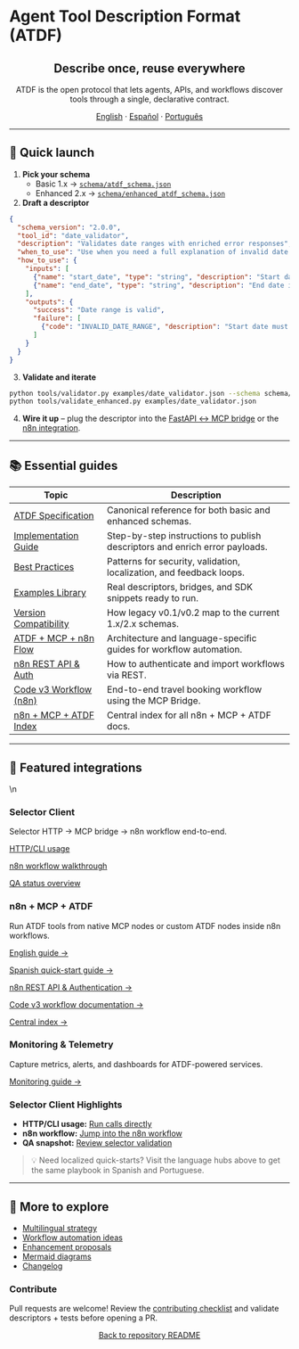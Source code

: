 # Agent Tool Description Format (ATDF)

<div align="center">
  <h2>Describe once, reuse everywhere</h2>
  <p>ATDF is the open protocol that lets agents, APIs, and workflows discover tools through a single, declarative contract.</p>
  <p>
    <a href="en/index.md">English</a> ·
    <a href="es/index.md">Español</a> ·
    <a href="pt/index.md">Português</a>
  </p>
</div>

---

## 🚀 Quick launch
1. **Pick your schema**
   - Basic 1.x → [`schema/atdf_schema.json`](../schema/atdf_schema.json)
   - Enhanced 2.x → [`schema/enhanced_atdf_schema.json`](../schema/enhanced_atdf_schema.json)
2. **Draft a descriptor**
```json
{
  "schema_version": "2.0.0",
  "tool_id": "date_validator",
  "description": "Validates date ranges with enriched error responses",
  "when_to_use": "Use when you need a full explanation of invalid date ranges",
  "how_to_use": {
    "inputs": [
      {"name": "start_date", "type": "string", "description": "Start date in ISO 8601 format", "required": true},
      {"name": "end_date", "type": "string", "description": "End date in ISO 8601 format", "required": true}
    ],
    "outputs": {
      "success": "Date range is valid",
      "failure": [
        {"code": "INVALID_DATE_RANGE", "description": "Start date must be before end date"}
      ]
    }
  }
}
```
3. **Validate and iterate**
```bash
python tools/validator.py examples/date_validator.json --schema schema/atdf_schema.json
python tools/validate_enhanced.py examples/date_validator.json
```
4. **Wire it up** – plug the descriptor into the [FastAPI ↔ MCP bridge](../examples/mcp_atdf_bridge.py) or the [n8n integration](en/n8n_mcp_integration_flow.md).

---

## 📚 Essential guides
| Topic | Description |
| --- | --- |
| [ATDF Specification](ATDF_SPECIFICATION.md) | Canonical reference for both basic and enhanced schemas. |
| [Implementation Guide](IMPLEMENTATION_GUIDE.md) | Step-by-step instructions to publish descriptors and enrich error payloads. |
| [Best Practices](BEST_PRACTICES.md) | Patterns for security, validation, localization, and feedback loops. |
| [Examples Library](examples.md) | Real descriptors, bridges, and SDK snippets ready to run. |
| [Version Compatibility](en/version_compatibility.md) | How legacy v0.1/v0.2 map to the current 1.x/2.x schemas. |
| [ATDF + MCP + n8n Flow](atdf_mcp_n8n_integration_flow.md) | Architecture and language-specific guides for workflow automation. |
| [n8n REST API & Auth](../n8n_setup_complete.md) | How to authenticate and import workflows via REST. |
| [Code v3 Workflow (n8n)](../n8n-workflows/README.md) | End-to-end travel booking workflow using the MCP Bridge. |
| [n8n + MCP + ATDF Index](n8n_mcp_atdf_index.md) | Central index for all n8n + MCP + ATDF docs. |

---

## 🔌 Featured integrations
<div class="cards">\n<div class="card">
    <h3>Selector Client</h3>
    <p>Selector HTTP -> MCP bridge -> n8n workflow end-to-end.</p>
    <p><a href="tool_selector.md#without-n8n-httpcli">HTTP/CLI usage</a></p>
    <p><a href="tool_selector.md#with-n8n-workflow">n8n workflow walkthrough</a></p>
    <p><a href="../estado_final_integracion.md#selector-client-qa-status">QA status overview</a></p>
  </div>

  <div class="card">
    <h3>n8n + MCP + ATDF</h3>
    <p>Run ATDF tools from native MCP nodes or custom ATDF nodes inside n8n workflows.</p>
    <p><a href="en/n8n_mcp_integration_flow.md">English guide →</a></p>
    <p><a href="../GUIA_INTEGRACION_N8N.md">Spanish quick-start guide →</a></p>
    <p><a href="../n8n_setup_complete.md">n8n REST API & Authentication →</a></p>
    <p><a href="../n8n-workflows/README.md#complete-travel-booking-via-atdf-mcp-code-v3">Code v3 workflow documentation →</a></p>
    <p><a href="n8n_mcp_atdf_index.md">Central index →</a></p>
  </div>
  <div class="card">
  </div>
  <div class="card">
    <h3>Monitoring & Telemetry</h3>
    <p>Capture metrics, alerts, and dashboards for ATDF-powered services.</p>
    <p><a href="monitoring.md">Monitoring guide →</a></p>
  </div>
</div>

### Selector Client Highlights
- **HTTP/CLI usage:** [Run calls directly](tool_selector.md#without-n8n-httpcli)
- **n8n workflow:** [Jump into the n8n workflow](../n8n-workflows/README.md#selector-client-quick-reference)
- **QA snapshot:** [Review selector validation](../estado_final_integracion.md#selector-client-qa-status)

> 💡 Need localized quick-starts? Visit the language hubs above to get the same playbook in Spanish and Portuguese.

---

## 🧭 More to explore
- [Multilingual strategy](multilingual.md)
- [Workflow automation ideas](workflow.md)
- [Enhancement proposals](enhancement_proposal.md)
- [Mermaid diagrams](MERMAID_DIAGRAMS.md)
- [Changelog](changelog.md)

### Contribute
Pull requests are welcome! Review the [contributing checklist](en/contributing.md) and validate descriptors + tests before opening a PR.

<div align="center">
  <a href="../README.md">Back to repository README</a>
</div>






